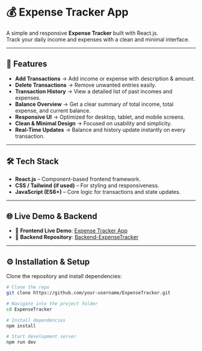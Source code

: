 # 💰 Expense Tracker App  

A simple and responsive **Expense Tracker** built with React.js.  
Track your daily income and expenses with a clean and minimal interface.  

---

## 🚀 Features  
- **Add Transactions** → Add income or expense with description & amount.  
- **Delete Transactions** → Remove unwanted entries easily.  
- **Transaction History** → View a detailed list of past incomes and expenses.  
- **Balance Overview** → Get a clear summary of total income, total expense, and current balance.  
- **Responsive UI** → Optimized for desktop, tablet, and mobile screens.  
- **Clean & Minimal Design** → Focused on usability and simplicity.  
- **Real-Time Updates** → Balance and history update instantly on every transaction.  

---

## 🛠️ Tech Stack  
- **React.js** – Component-based frontend framework.  
- **CSS / Tailwind (if used)** – For styling and responsiveness.  
- **JavaScript (ES6+)** – Core logic for transactions and state updates.  

---

## 🌐 Live Demo & Backend  
- 🔗 **Frontend Live Demo**: [Expense Tracker App](https://expense-tracker-puce-beta-84.vercel.app/)  
- 🔗 **Backend Repository**: [Backend-ExpenseTracker](https://github.com/pranavtss/Backend-ExpenseTracker.git)  

---

## ⚙️ Installation & Setup  

Clone the repository and install dependencies:  

```bash
# Clone the repo
git clone https://github.com/your-username/ExpenseTracker.git  

# Navigate into the project folder
cd ExpenseTracker  

# Install dependencies
npm install  

# Start development server
npm run dev  
